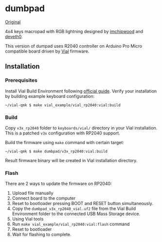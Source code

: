 # dumbpad

[Original](https://github.com/imchipwood/dumbpad/tree/master/hotswap_rgb)

4x4 keys macropad with RGB lightning designed by [imchipwood](https://github.com/imchipwood) and [deveth0](https://www.github.com/deveth0).

This version of dumpad uses R2040 controller on Arduino Pro Micro compatible board driven by [Vial](https://get.vial.today/) firmware.

## Installation

### Prerequisites

Install Vial Build Environment following [official guide](https://get.vial.today/docs/porting-to-vial.html#1-prepare-your-build-environment). Verify your installation by building example keyboard configuration:

```shell
~/vial-qmk $ make vial_example/vial_rp2040:vial:build
```

### Build

Copy `v3x_rp2040` folder to `keyboards/vial/` directory in your Vial installation. This is a patched `v3x` configuration with RP2040 support.

Build the firmware using `make` command with certain target:

```shell
~/vial-qmk $ make dumbpad/v3x_rp2040:vial:build
```

Result firmware binary will be created in Vial installation directory.

### Flash

There are 2 ways to update the firmware on RP2040:

1. Upload file manually
  1. Connect board to the computer
  2. Reset to bootloader pressing BOOT and RESET button simultaneously.
  3. Copy the `dumbpad_v3x_rp2040_vial.uf2` file from the Vial Build Environment folder to the connected USB Mass Storage device.
2. Using Vial tools
  1. Run `make vial_example/vial_rp2040:vial:flash` command
  2. Reset to bootloader
  3. Wait for flashing to complete.
